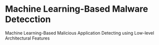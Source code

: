 # Machine Learning-Based Malware Detecction

Machine Learning-Based Malicious Application Detecting using Low-level Architectural Features


